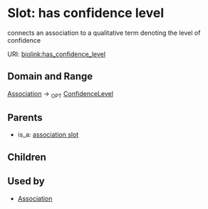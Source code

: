 # Slot: has confidence level


connects an association to a qualitative term denoting the level of confidence

URI: [biolink:has_confidence_level](https://w3id.org/biolink/vocab/has_confidence_level)
## Domain and Range

[Association](Association.md) ->  <sub>OPT</sub> [ConfidenceLevel](ConfidenceLevel.md)
## Parents

 *  is_a: [association slot](association_slot.md)
## Children

## Used by

 * [Association](Association.md)
